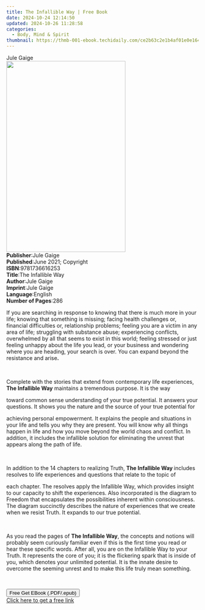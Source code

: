 ```yaml
---
title: The Infallible Way | Free Book
date: 2024-10-24 12:14:50
updated: 2024-10-26 11:28:58
categories:
  - Body, Mind & Spirit
thumbnail: https://thmb-001-ebook.techidaily.com/ce2b63c2e1b4af01e0e164e2259d84b9c03f1ecd21c767a16f49078699f2032b.jpg
---
```

<main id="book-container">
  <div class="flex flex-col">
    <div class="book-brief flex-1 py-6 px-4 sm:p-6 md:py-10 md:px-8">
      <!-- brief-->
      <div class="book-brief-main">Jule Gaige</div>
    </div>
    <div
      class="book-meta-info flex-1 grid gap-4 col-start-1 col-end-3 row-start-1 sm:mb-6 sm:grid-cols-4 lg:gap-6 lg:col-start-2 lg:row-end-6 lg:row-span-6 lg:mb-0"
    >
      <div
        class="book-meta-info-left place-content-center mt-4 p-4 text-sm leading-6 col-start-2 col-span-2 dark:text-slate-400"
      >
        <img
          class="w-full h-500 object-cover rounded-lg sm:h-255 sm:col-span-2 lg:col-span-full"
          src="https://img-001-ebook.techidaily.com/52bbcb0a324c17710e5f931457255a2c7b4239a1873b7f20eaedce055b80a8b6.jpg"
          alt=""
          width="312"
          height="500"
        />
      </div>
      <div
        class="book-meta-info-right mt-2 col-start-1 row-start-2 col-span-3 self-center"
      >
        <!-- meta data  -->
        <div class="flex flex-col px-4 md:px-8">
          <div class="flex-1">
            <strong>Publisher</strong>:<span class="px-2">Jule Gaige</span>
          </div>
          <div class="flex-1">
            <strong>Published</strong>:<span class="px-2"
              >June 2021; Copyright</span
            >
          </div>
          <div class="flex-1">
            <strong>ISBN</strong>:<span class="px-2">9781736616253</span>
          </div>
          <div class="flex-1">
            <strong>Title</strong>:<span class="px-2">The Infallible Way</span>
          </div>
          <div class="flex-1">
            <strong>Author</strong>:<span class="px-2">Jule Gaige</span>
          </div>
          <div class="flex-1">
            <strong>Imprint</strong>:<span class="px-2">Jule Gaige</span>
          </div>
          <div class="flex-1">
            <strong>Language</strong>:<span class="px-2">English</span>
          </div>
          <div class="flex-1">
            <strong>Number of Pages</strong>:<span class="px-2">286</span>
          </div>
        </div>
      </div>
    </div>
    <div class="book-description flex-1 py-6 px-4 sm:p-6 md:py-10 md:px-8">
      <div class="book-description-main">
        <div accordion-content="" id="description">
          <p>
            If you are searching in response to knowing that there is much more
            in your life; knowing that something is missing; facing health
            challenges or, financial difficulties or, relationship problems;
            feeling you are a victim in any area of life; struggling with
            substance abuse; experiencing conflicts, overwhelmed by all that
            seems to exist in this world; feeling stressed or just feeling
            unhappy about the life you lead, or your business and wondering
            where you are heading, your search is over. You can expand beyond
            the resistance and arise<strong>.</strong>
          </p>
          <p><br /></p>
          <p>
            Complete with the stories that extend from contemporary life
            experiences, <strong>The Infallible Way</strong> maintains a
            tremendous purpose. It is the way
          </p>
          <p>
            toward common sense understanding of your true potential. It answers
            your questions. It shows you the nature and the source of your true
            potential for
          </p>
          <p>
            achieving personal empowerment. It explains the people and
            situations in your life and tells you why they are present. You will
            know why all things happen in life and how you move beyond the world
            chaos and conflict. In addition, it includes the infallible solution
            for eliminating the unrest that appears along the path of life.
          </p>
          <p><br /></p>
          <p>
            In addition to the 14 chapters to realizing Truth,
            <strong>The Infallible Way </strong>includes resolves to life
            experiences and questions that relate to the topic of
          </p>
          <p>
            each chapter. The resolves apply the Infallible Way, which provides
            insight to our capacity to shift the experiences. Also incorporated
            is the diagram to Freedom that encapsulates the possibilities
            inherent within consciousness. The diagram succinctly describes the
            nature of experiences that we create when we resist Truth. It
            expands to our true potential.
          </p>
          <p><br /></p>
          <p>
            As you read the pages of <strong>The Infallible Way</strong>, the
            concepts and notions will probably seem curiously familiar even if
            this is the first time you read or hear these specific words. After
            all, you are on the Infallible Way to your Truth. It represents the
            core of you; it is the flickering spark that is inside of you, which
            denotes your unlimited potential. It is the innate desire to
            overcome the seeming unrest and to make this life truly mean
            something.
          </p>
          <p><br /></p>
        </div>
        <div class="accordion-fader"></div>
      </div>
    </div>
    <div class="book-excerpts flex-1 py-6 px-4 sm:p-6 md:py-10 md:px-8"></div>
    <div
      class="book-about-author flex-1 py-6 px-4 sm:p-6 md:py-10 md:px-8"
    ></div>
    <div class="book-free-get flex-1 py-6 px-4 sm:p-6 md:py-10 md:px-8">
      <button
        id="btn-free-get"
        class="bg-blue-500 hover:bg-blue-700 text-white font-bold py-2 px-4 rounded"
      >
        Free Get EBook (.PDF/.epub)
      </button>
      <div id="countdown-display" class="px-2 text-lg mt-2"></div>
      <a
        id="free-link"
        class="hidden bg-blue-500 hover:bg-blue-700 text-white font-bold py-2 px-4 rounded"
        href="https://www.ebooks.com/en-us/book/210313324/the-infallible-way/jule-gaige/"
        target="_blank"
        >Click here to get a free link</a
      >
    </div>
    <script>
      let countdownTime = 0;
      let countdownInterval = null;
      document
        .getElementById('btn-free-get')
        .addEventListener('click', startCountdown);
      function startCountdown() {
        countdownTime = new Date().getTime() + 60000 * 3;
        countdownInterval = setInterval(updateCountdown, 1000);
        document.getElementById('btn-free-get').disabled = true;
        document
          .getElementById('btn-free-get')
          .classList.add('bg-gray-500', 'cursor-not-allowed');
      }
      function updateCountdown() {
        let currentTime = new Date().getTime();
        let timeLeft = countdownTime - currentTime;
        let secondsLeft = Math.floor(timeLeft / 1000);
        document.getElementById('countdown-display').innerHTML =
          `Remaining time: ${secondsLeft} seconds.`;
        if (secondsLeft <= 0) {
          clearInterval(countdownInterval);
          document.getElementById('btn-free-get').classList.add('hidden');
          document.getElementById('free-link').classList.remove('hidden');
          document.getElementById('countdown-display').innerHTML = '';
        }
      }
    </script>
  </div>
</main>
